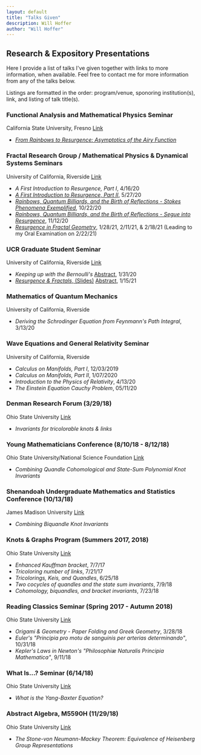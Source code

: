 ```yaml
---
layout: default
title: "Talks Given"
description: Will Hoffer
author: "Will Hoffer"
---
```


## Research & Expository Presentations

Here I provide a list of talks I've given together with links to more information, when available. Feel free to contact me for more information from any of the talks below.

Listings are formatted in the order: program/venue, sponoring institution(s), link, and listing of talk title(s).

### Functional Analysis and Mathematical Physics Seminar
California State University, Fresno [Link](https://www.fresnostate.edu/csm/math/colloquia-seminars/famp.html)
- [*From Rainbows to Resurgence: Asymptotics of the Airy Function*](https://willhoffer.com/uploads/media/default/From_Rainbows_to_Resurgence.pdf)


### Fractal Research Group / Mathematical Physics & Dynamical Systems Seminars
University of California, Riverside [Link](http://math.ucr.edu/~frgmpds/seminars.html)
- *A First Introduction to Resurgence, Part I*, 4/16/20
- [*A First Introduction to Resurgence, Part II*](https://willhoffer.com/uploads/media/default/Intro_to_Resurgence_2.pdf), 5/27/20 
- [*Rainbows, Quantum Billiards, and the Birth of Reflections - Stokes Phenomena Exemplified*](https://willhoffer.com/uploads/media/default/Stokes_Phenomena_Exemplified_Presentation.pdf), 10/22/20
- [*Rainbows, Quantum Billiards, and the Birth of Reflections - Segue into Resurgence*](https://willhoffer.com/uploads/media/default/Segue_into_Resurgence_Presentation.pdf), 11/12/20
- [*Resurgence in Fractal Geometry*](https://willhoffer.com/uploads/docs/presentations/2021-02-22%20-%20Resurgence%20in%20Fractal%20Geometry.pdf), 1/28/21, 2/11/21, & 2/18/21 (Leading to my Oral Examination on 2/22/21)


### UCR Graduate Student Seminar 
University of California, Riverside [Link](https://ams-at-ucr.github.io/gradsem/years/)
- *Keeping up with the Bernoulli's* [Abstract](http://math.ucr.edu/~gradsem/years/2019-2020/#Hoffer), 1/31/20
- [*Resurgence & Fractals*, (Slides)](https://willhoffer.com/uploads/docs/presentations/Oral%20Exam%20Presentation%20-%20First%20Draft.pdf) [Abstract](https://ams-at-ucr.github.io/gradsem/years/2020-2021/), 1/15/21


### Mathematics of Quantum Mechanics
University of California, Riverside
- *Deriving the Schrodinger Equation from Feynmann's Path Integral*, 3/13/20


### Wave Equations and General Relativity Seminar
University of California, Riverside
- *Calculus on Manifolds, Part I*,  12/03/2019
- *Calculus on Manifolds, Part II*,  1/07/2020
- *Introduction to the Physics of Relativity*, 4/13/20
- *The Einstein Equation Cauchy Problem*, 05/11/20


### Denman Research Forum (3/29/18)
Ohio State University [Link](https://ugresearch.osu.edu/Pages/Initiatives-\%20Denman-\%20Accepted\%20Abstracts.aspx)
- *Invariants for tricolorable knots & links*


### Young Mathematicians Conference (8/10/18 - 8/12/18)
Ohio State University/National Science Foundation [Link](https://ymc.osu.edu/program-schedule)
- *Combining Quandle Cohomological and State-Sum Polynomial Knot Invariants*

### Shenandoah Undergraduate Mathematics and Statistics Conference (10/13/18)
James Madison University [Link](http://www.jmu.edu/mathstat/sums/index.shtml)
- *Combining Biquandle Knot Invariants*

### Knots & Graphs Program (Summers 2017, 2018) 
Ohio State University [Link](https://people.math.osu.edu/chmutov.1/wor-gr-su18/wor-gr.htm)
- *Enhanced Kauffman bracket*, 7/7/17
- *Tricoloring number of links*, 7/21/17
- *Tricolorings, Keis, and Quandles*, 6/25/18
- *Two cocycles of quandles and the state sum invariants*, 7/9/18
- *Cohomology, biquandles, and bracket invariants*, 7/23/18


### Reading Classics Seminar (Spring 2017 - Autumn 2018) 
Ohio State University [Link](https://people.math.osu.edu/sinnott.1/ReadingClassics/)
- *Origami & Geometry - Paper Folding and Greek Geometry*, 3/28/18
- *Euler's  "Principia pro motu de sanguinis per arterias determinando"*, 10/31/18
- *Kepler's Laws in Newton's "Philosophiæ Naturalis Principia Mathematica"*, 9/11/18 

### What Is...? Seminar (6/14/18) 
Ohio State University [Link](https://math.osu.edu/whatis)
- *What is the Yang-Baxter Equation?*

### Abstract Algebra, M5590H (11/29/18)
Ohio State University [Link](https://people.math.osu.edu/gautam.42/A18/calendar.html)
- *The Stone-von Neumann-Mackey Theorem: Equivalence of Heisenberg Group Representations*
